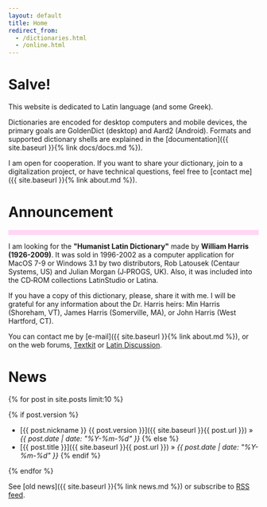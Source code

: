 ```yaml
---
layout: default
title: Home
redirect_from:
  - /dictionaries.html
  - /online.html
---
```


# Salve!

This website is dedicated to Latin language (and some Greek).

Dictionaries are encoded for desktop computers and mobile devices, the primary goals are GoldenDict (desktop) and Aard2 (Android). Formats and supported dictionary shells are explained in the [documentation]({{ site.baseurl }}{% link docs/docs.md %}).

I am open for cooperation. If you want to share your dictionary, join to a digitalization project, or have technical questions, feel free to [contact me]({{ site.baseurl }}{% link about.md %}).

<div>

<div id="index-announce" markdown="1">

# Announcement

<p markdown="1" style="padding: 5px; background-color: #ffd6f5;">

I am looking for the **"Humanist Latin Dictionary"** made by **William Harris (1926-2009)**. It was sold in 1996-2002 as a computer application for MacOS 7-9 or Windows 3.1 by two distributors, Rob Latousek (Centaur Systems, US) and Julian Morgan (J&#8209;PROGS, UK). Also, it was included into the CD&#8209;ROM collections LatinStudio or Latina.

</p>

If you have a copy of this dictionary, please, share it with me. I will be grateful for any information about the Dr. Harris heirs: Min Harris (Shoreham, VT), James Harris (Somerville, MA), or John Harris (West Hartford, CT).

You can contact me by [e-mail]({{ site.baseurl }}{% link about.md %}), or on the web forums, [Textkit](https://www.textkit.com/greek-latin-forum/viewtopic.php?t=72932) or [Latin Discussion](https://latindiscussion.org/threads/search-humanist-latin-dictionary.36687/).

</div>

<div id="index-news" markdown="1">

# News

{% for post in site.posts limit:10 %}

{% if post.version %}
*  [{{ post.nickname }} {{ post.version }}]({{ site.baseurl }}{{ post.url }}) » _{{ post.date | date: "%Y-%m-%d" }}_
{% else %}
*  [{{ post.title }}]({{ site.baseurl }}{{ post.url }}) » _{{ post.date | date: "%Y-%m-%d" }}_
{% endif %}

{% endfor %}

See [old news]({{ site.baseurl }}{% link news.md %}) or subscribe to [RSS feed](/feed.xml). 

</div>

</div>
